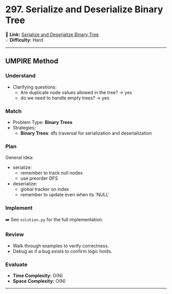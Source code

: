 # 297. Serialize and Deserialize Binary Tree

🔗 **Link:** [Serialize and Deserialize Binary Tree](https://leetcode.com/problems/serialize-and-deserialize-binary-tree/description/)  
💡 **Difficulty:** Hard

---


## UMPIRE Method

### Understand
- Clarifying questions:
  - Are duplicate node values allowed in the tree? -> yes
  - do we need to handle empty trees? -> yes

### Match
- Problem Type: **Binary Trees**  
- Strategies:
  - **Binary Trees**: dfs traversal for serialization and deserialization

### Plan
General idea:  
- serialize: 
  - remember to track null nodes
  - use preorder DFS
- deserialize:
  - global tracker on index
  - remember to update even when its 'NULL'

### Implement
➡️ See `solution.py` for the full implementation.  

### Review
- Walk through examples to verify correctness.  
- Debug as if a bug exists to confirm logic holds.  

### Evaluate
- **Time Complexity:** O(N)  
- **Space Complexity:** O(N)  

---


